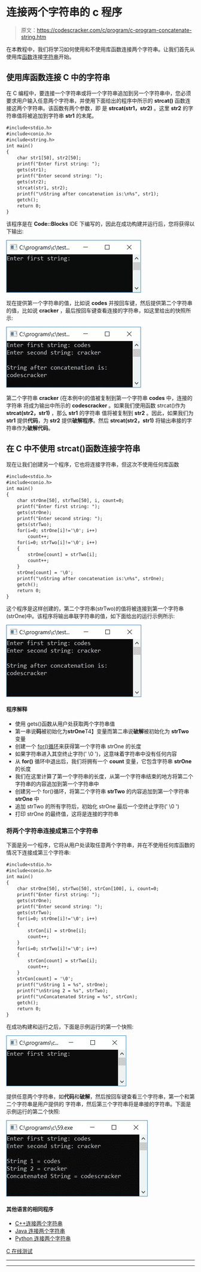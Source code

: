 # 连接两个字符串的 c 程序

> 原文：<https://codescracker.com/c/program/c-program-concatenate-string.htm>

在本教程中，我们将学习如何使用和不使用库函数连接两个字符串。让我们首先从使用库[函数](/c/c-functions.htm)连接[字符串](/c/c-strings.htm)开始。

## 使用库函数连接 C 中的字符串

在 C 编程中，要连接一个字符串或将一个字符串追加到另一个字符串中，您必须要求用户输入任意两个字符串，并使用下面给出的程序中所示的 **strcat()** 函数连接这两个字符串。该函数有两个参数，即 是 **strcat(str1，str2)** 。这里 **str2** 的字符串值将被追加到字符串 **str1** 的末尾。

```
#include<stdio.h>
#include<conio.h>
#include<string.h>
int main()
{
    char str1[50], str2[50];
    printf("Enter first string: ");
    gets(str1);
    printf("Enter second string: ");
    gets(str2);
    strcat(str1, str2);
    printf("\nString after concatenation is:\n%s", str1);
    getch();
    return 0;
}
```

该程序是在 **Code::Blocks** IDE 下编写的，因此在成功构建并运行后，您将获得以下输出:

![c program concatenate two strings](img/d9a81f63f3b2658d3435b9389d4f662c.png)

现在提供第一个字符串的值，比如说 **codes** 并按回车键，然后提供第二个字符串的值，比如说 **cracker** ，最后按回车键查看连接的字符串，如这里给出的快照所示:

![string concatenation c](img/fbe91516cd9ce2250343c7728340d74d.png)

第二个字符串 **cracker** (在本例中)的值被复制到第一个字符串 **codes** 中，连接的字符串 将成为输出中所示的 **codescracker** 。如果我们使用函数 strcat()作为 **strcat(str2，str1)** ，那么 **str1** 的字符串 值将被复制到 **str2** 。因此，如果我们为 **str1** 提供**代码**，为 **str2** 提供**破解程序**。然后 **strcat(str2，str1)** 将输出串接的字符串作为**破解代码**。

## 在 C 中不使用 strcat()函数连接字符串

现在让我们创建另一个程序，它也将连接字符串，但这次不使用任何库函数

```
#include<stdio.h>
#include<conio.h>
int main()
{
    char strOne[50], strTwo[50], i, count=0;
    printf("Enter first string: ");
    gets(strOne);
    printf("Enter second string: ");
    gets(strTwo);
    for(i=0; strOne[i]!='\0'; i++)
        count++;
    for(i=0; strTwo[i]!='\0'; i++)
    {
        strOne[count] = strTwo[i];
        count++;
    }
    strOne[count] = '\0';
    printf("\nString after concatenation is:\n%s", strOne);
    getch();
    return 0;
}
```

这个程序是这样创建的，第二个字符串(strTwo)的值将被连接到第一个字符串(strOne)中。该程序将输出串联字符串的值，如下面给出的运行示例所示:

![c string concatenation](img/3839ac301df3df0ec482df0b528dcbb9.png)

#### 程序解释

*   使用 gets()函数从用户处获取两个字符串值
*   第一串说**码**被初始化为**strOne**T4】变量而第二串说**破解**被初始化为 **strTwo** 变量
*   创建一个 [for()循环](/c/c-for-loop.htm)来获得第一个字符串 strOne 的长度
*   如果字符串进入其空终止字符(' \0 ')，这意味着字符串中没有任何内容
*   从 **for()** 循环中退出后，我们将拥有一个 **count** 变量，它包含字符串 **strOne** 的长度
*   我们在这里计算了第一个字符串的长度，从第一个字符串结束的地方将第二个字符串的内容追加到第一个字符串中
*   创建另一个 for()循环，将第二个字符串 **strTwo** 的内容追加到第一个字符串 **strOne** 中
*   追加 strTwo 的所有字符后，初始化 strOne 最后一个空终止字符(' \0 ')
*   打印 strOne 的最终值，这将是连接的字符串

### 将两个字符串连接成第三个字符串

下面是另一个程序，它将从用户处读取任意两个字符串，并在不使用任何库函数的情况下连接成第三个字符串:

```
#include<stdio.h>
#include<conio.h>
int main()
{
    char strOne[50], strTwo[50], strCon[100], i, count=0;
    printf("Enter first string: ");
    gets(strOne);
    printf("Enter second string: ");
    gets(strTwo);
    for(i=0; strOne[i]!='\0'; i++)
    {
        strCon[i] = strOne[i];
        count++;
    }
    for(i=0; strTwo[i]!='\0'; i++)
    {
        strCon[count] = strTwo[i];
        count++;
    }
    strCon[count] = '\0';
    printf("\nString 1 = %s", strOne);
    printf("\nString 2 = %s", strTwo);
    printf("\nConcatenated String = %s", strCon);
    getch();
    return 0;
}
```

在成功构建和运行之后，下面是示例运行的第一个快照:

![c concatenate string without library](img/15d2008ea97fc188a3798f1764ffeae1.png)

提供任意两个字符串，如**代码**和**破解**，然后按回车键查看三个字符串，第一个和第二个字符串是用户提供的 字符串，然后第三个字符串将是串接的字符串。下面是示例运行的第二个快照:

![concatenate string without library c](img/a37a109cd8f5420a4c23e97604291c5f.png)

#### 其他语言的相同程序

*   [C++连接两个字符串](/cpp/program/cpp-program-concatenate-string.htm)
*   [Java 连接两个字符串](/java/program/java-program-concatenate-string.htm)
*   [Python 连接两个字符串](/python/program/python-program-concatenate-string.htm)

[C 在线测试](/exam/showtest.php?subid=2)

* * *

* * *